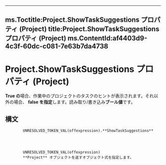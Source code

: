 

---
ms.Toctitle:Project.ShowTaskSuggestions プロパティ (Project)
title:Project.ShowTaskSuggestions プロパティ (Project)
ms.ContentId:af4403d9-4c3f-60dc-c081-7e63b7da4738
---
# Project.ShowTaskSuggestions プロパティ (Project)




**True の**場合、作業中のプロジェクトのタスクのヒントが表示されます。それ以外の場合、 **false を指定**します。読み取り/書き込み**ブール値**です。

## 構文

            UNRESOLVED_TOKEN_VAL(offexpression).**ShowTaskSuggestions**




            UNRESOLVED_TOKEN_VAL(offexpression)
            **Project** オブジェクトを返すオブジェクト式を指定します。




